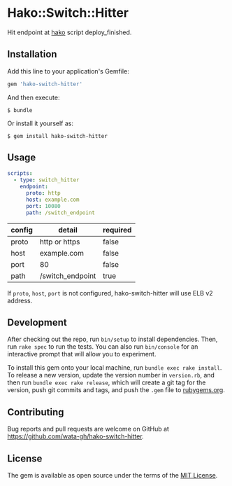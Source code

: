 # Hako::Switch::Hitter

Hit endpoint at [hako](https://github.com/eagletmt/hako) script deploy_finished.

## Installation

Add this line to your application's Gemfile:

```ruby
gem 'hako-switch-hitter'
```

And then execute:

    $ bundle

Or install it yourself as:

    $ gem install hako-switch-hitter

## Usage

```yaml
scripts:
  - type: switch_hitter
    endpoint:
      proto: http
      host: example.com
      port: 10080
      path: /switch_endpoint
```

config | detail | required
--- | --- | ---
proto | http or https | false
host | example.com | false
port | 80 | false
path | /switch_endpoint | true

If `proto`, `host`, `port` is not configured, hako-switch-hitter will use ELB v2 address.

## Development

After checking out the repo, run `bin/setup` to install dependencies. Then, run `rake spec` to run the tests. You can also run `bin/console` for an interactive prompt that will allow you to experiment.

To install this gem onto your local machine, run `bundle exec rake install`. To release a new version, update the version number in `version.rb`, and then run `bundle exec rake release`, which will create a git tag for the version, push git commits and tags, and push the `.gem` file to [rubygems.org](https://rubygems.org).

## Contributing

Bug reports and pull requests are welcome on GitHub at https://github.com/wata-gh/hako-switch-hitter.


## License

The gem is available as open source under the terms of the [MIT License](http://opensource.org/licenses/MIT).

